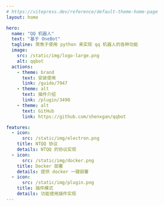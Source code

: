 ```yaml
---
# https://vitepress.dev/reference/default-theme-home-page
layout: home

hero:
  name: "QQ 机器人"
  text: "基于 OneBot"
  tagline: 聚焦于使用 python 来实现 qq 机器人的各种功能
  image:
    src: /static/img/logo-large.png
    alt: qqbot
  actions:
    - theme: brand
      text: 安装使用
      link: /guide/7947
    - theme: alt
      text: 插件介绍
      link: /plugin/3490
    - theme: alt
      text: GitHub
      link: https://github.com/shenxgan/qqbot

features:
  - icon:
      src: /static/img/electron.png
    title: NTQQ 协议
    details: NTQQ 的协议实现
  - icon:
      src: /static/img/docker.png
    title: Docker 部署
    details: 提供 docker 一键部署
  - icon:
      src: /static/img/plugin.png
    title: 插件模式
    details: 功能使用插件实现
---
```


